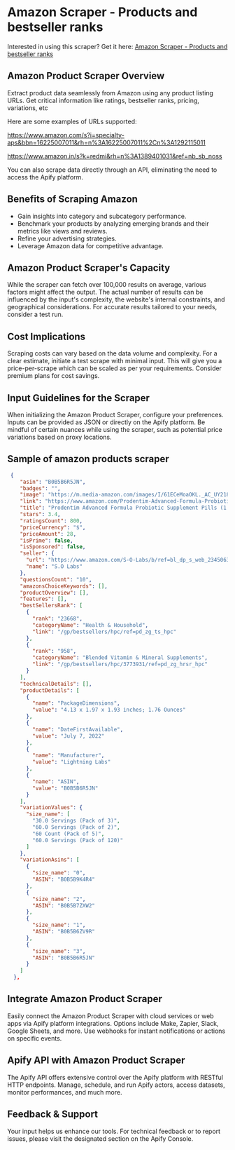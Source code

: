 # Amazon Scraper - Products and bestseller ranks
Interested in using this scraper? Get it here: [Amazon Scraper - Products and bestseller ranks](https://apify.com/curious_coder/amazon-scraper)
## Amazon Product Scraper Overview

Extract product data seamlessly from Amazon using any product listing URLs.  Get critical information like ratings, bestseller ranks, pricing, variations, etc

Here are some examples of URLs supported:

https://www.amazon.com/s?i=specialty-aps&bbn=16225007011&rh=n%3A16225007011%2Cn%3A1292115011

https://www.amazon.in/s?k=redmi&rh=n%3A1389401031&ref=nb_sb_noss

You can also scrape data directly through an API, eliminating the need to access the Apify platform.

## Benefits of Scraping Amazon
- Gain insights into category and subcategory performance.
- Benchmark your products by analyzing emerging brands and their metrics like views and reviews.
- Refine your advertising strategies.
- Leverage Amazon data for competitive advantage.

## Amazon Product Scraper's Capacity
While the scraper can fetch over 100,000 results on average, various factors might affect the output. The actual number of results can be influenced by the input's complexity, the website's internal constraints, and geographical considerations. For accurate results tailored to your needs, consider a test run.

## Cost Implications
Scraping costs can vary based on the data volume and complexity. For a clear estimate, initiate a test scrape with minimal input. This will give you a price-per-scrape which can be scaled as per your requirements. Consider premium plans for cost savings.

## Input Guidelines for the Scraper
When initializing the Amazon Product Scraper, configure your preferences. Inputs can be provided as JSON or directly on the Apify platform. Be mindful of certain nuances while using the scraper, such as potential price variations based on proxy locations.

## Sample of amazon products scraper
```json
 {
    "asin": "B0B5B6R5JN",
    "badges": "",
    "image": "https://m.media-amazon.com/images/I/61ECeMoaOKL._AC_UY218_.jpg",
    "link": "https://www.amazon.com/Prodentim-Advanced-Formula-Probiotic-Supplement/dp/B0B5B6R5JN/ref=sr_1_10?m=A5T7BUI9KCCPB&qid=1693035039&s=merchant-items&sr=1-10",
    "title": "Prodentim Advanced Formula Probiotic Supplement Pills (1 Pack)",
    "stars": 3.4,
    "ratingsCount": 800,
    "priceCurrency": "$",
    "priceAmount": 28,
    "isPrime": false,
    "isSponsored": false,
    "seller": {
      "url": "https://www.amazon.com/S-O-Labs/b/ref=bl_dp_s_web_23450631011?ie=UTF8&node=23450631011&field-lbr_brands_browse-bin=S.O+Labs",
      "name": "S.O Labs"
    },
    "questionsCount": "10",
    "amazonsChoiceKeywords": [],
    "productOverview": [],
    "features": [],
    "bestSellersRank": [
      {
        "rank": "23668",
        "categoryName": "Health & Household",
        "link": "/gp/bestsellers/hpc/ref=pd_zg_ts_hpc"
      },
      {
        "rank": "958",
        "categoryName": "Blended Vitamin & Mineral Supplements",
        "link": "/gp/bestsellers/hpc/3773931/ref=pd_zg_hrsr_hpc"
      }
    ],
    "technicalDetails": [],
    "productDetails": [
      {
        "name": "PackageDimensions‏",
        "value": "4.13 x 1.97 x 1.93 inches; 1.76 Ounces"
      },
      {
        "name": "DateFirstAvailable‏",
        "value": "July 7, 2022"
      },
      {
        "name": "Manufacturer‏",
        "value": "Lightning Labs"
      },
      {
        "name": "ASIN‏",
        "value": "B0B5B6R5JN"
      }
    ],
    "variationValues": {
      "size_name": [
        "30.0 Servings (Pack of 3)",
        "60.0 Servings (Pack of 2)",
        "60 Count (Pack of 5)",
        "60.0 Servings (Pack of 120)"
      ]
    },
    "variationAsins": [
      {
        "size_name": "0",
        "ASIN": "B0B5B9K4R4"
      },
      {
        "size_name": "2",
        "ASIN": "B0B5B7ZXW2"
      },
      {
        "size_name": "1",
        "ASIN": "B0B5B6ZV9R"
      },
      {
        "size_name": "3",
        "ASIN": "B0B5B6R5JN"
      }
    ]
  },
```

## Integrate Amazon Product Scraper
Easily connect the Amazon Product Scraper with cloud services or web apps via Apify platform integrations. Options include Make, Zapier, Slack, Google Sheets, and more. Use webhooks for instant notifications or actions on specific events.

## Apify API with Amazon Product Scraper
The Apify API offers extensive control over the Apify platform with RESTful HTTP endpoints. Manage, schedule, and run Apify actors, access datasets, monitor performances, and much more. 

## Feedback & Support
Your input helps us enhance our tools. For technical feedback or to report issues, please visit the designated section on the Apify Console.
